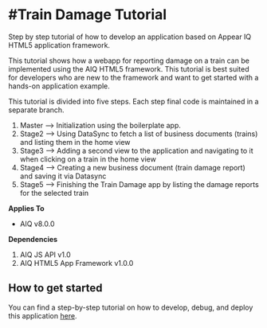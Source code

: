 #Train Damage Tutorial
=====================
Step by step tutorial of how to develop an application based on Appear IQ HTML5 application framework. 

This tutorial shows how a webapp for reporting damage on a train can be implemented using the AIQ HTML5 framework. This tutorial is best suited for developers who are new to the framework and want to get started with a hands-on application example.

This tutorial is divided into five steps. Each step final code is maintained in a separate branch.
1. Master --> Initialization using the boilerplate app.
2. Stage2 --> Using DataSync to fetch a list of business documents (trains) and listing them in the home view
3. Stage3 --> Adding a second view to the application and navigating to it when clicking on a train in the home view
4. Stage4 --> Creating a new business document (train damage report) and saving it via Datasync
5. Stage5 --> Finishing the Train Damage app by listing the damage reports for the selected train

**Applies To**

* AIQ v8.0.0 

**Dependencies**

1. AIQ JS API v1.0
2. AIQ HTML5 App Framework v1.0.0

## How to get started
You can find a step-by-step tutorial on how to develop, debug, and deploy this application [here](https://docs.appeariq.com/display/AIQDEVBETA/Create+app+from+scratch%2C+using+AIQ+datasync).
